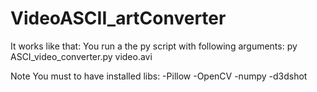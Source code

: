 # VideoASCII_artConverter
It works like that: 
You run a the py script with following arguments:
py ASCI_video_converter.py video.avi
  
  
Note
You must to have installed libs: 
-Pillow
-OpenCV
-numpy
-d3dshot
